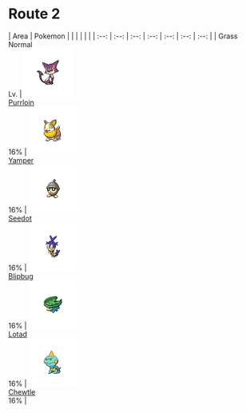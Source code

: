 # Route 2

| Area | Pokemon | | | | | |
        | :--: | :--: | :--: | :--: | :--: | :--: | :--: |
        | Grass Normal<br/> Lv.  | ![purrloin](../../img/pokemon/purrloin.png)<br/> [Purrloin](/pokemon-sword-and-shield-ultimate/pokemon/525-purrloin)<br/> 16% | ![yamper](../../img/pokemon/yamper.png)<br/> [Yamper](/pokemon-sword-and-shield-ultimate/pokemon/866-yamper)<br/> 16% | ![seedot](../../img/pokemon/seedot.png)<br/> [Seedot](/pokemon-sword-and-shield-ultimate/pokemon/273-seedot)<br/> 16% | ![blipbug](../../img/pokemon/blipbug.png)<br/> [Blipbug](/pokemon-sword-and-shield-ultimate/pokemon/855-blipbug)<br/> 16% | ![lotad](../../img/pokemon/lotad.png)<br/> [Lotad](/pokemon-sword-and-shield-ultimate/pokemon/270-lotad)<br/> 16% | ![chewtle](../../img/pokemon/chewtle.png)<br/> [Chewtle](/pokemon-sword-and-shield-ultimate/pokemon/864-chewtle)<br/> 16% |

        